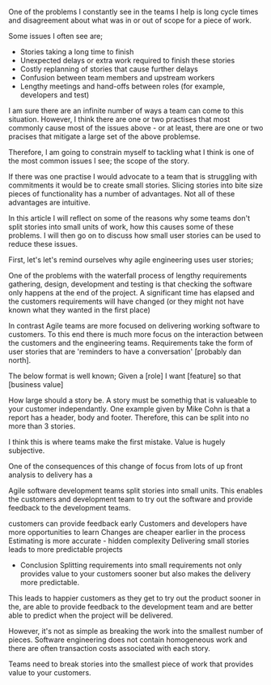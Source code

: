 
One of the problems I constantly see in the teams I help is long cycle times and disagreement about what was in or out of scope for a piece of work.

Some issues I often see are;

* Stories taking a long time to finish
* Unexpected delays or extra work required to finish these stories
* Costly replanning of stories that cause further delays
* Confusion between team members and upstream workers
* Lengthy meetings and hand-offs between roles (for example, developers and test)

I am sure there are an infinite number of ways a team can come to this situation.  However, I think there are one or two practises that most commonly cause most of the issues above - or at least, there are one or two pracises that mitigate a large set of the above problemse.  

Therefore, I am going to constrain myself to tackling what I think is one of the most common issues I see; the scope of the story.

If there was one practise I would advocate to a team that is struggling with commitments it would be to create small stories.  Slicing stories into bite size pieces of functionality has a number of advantages.  Not all of these advantages are intuitive.

In this article I will reflect on some of the reasons why some teams don't split stories into small units of work, how this causes some of these problems. I will then go on to discuss how small user stories can be used to reduce these issues.

First, let's let's remind ourselves why agile engineering uses user stories;

One of the problems with the waterfall process of lengthy requirements gathering, design, development and testing is that checking the software only happens at the end of the project.  A significant time has elapsed and the customers requirements will have changed (or they might not have known what they wanted in the first place)

In  contrast Agile teams are more focused on delivering working software to customers.  To this end there is much more focus on the interaction between the customers and the engineering teams.  Requirements take the form of user stories that are 'reminders to have a conversation' [probably dan north].

The below format is well known;
Given a [role] I want [feature] so that [business value]

How large should a story be.  A story must be somethig that is valueable to your customer independantly. One example given by Mike Cohn is that a report has a header, body and footer.  Therefore, this can be split into no more than 3 stories.

I think this is where teams make the first mistake. Value is hugely subjective.


One of the consequences of this change of focus from lots of up front analysis to delivery has a


Agile software development teams split stories into small units.  This enables the customers and development team to try out the software and provide feedback to the development teams.

customers can provide feedback early
Customers and developers have more opportunities to learn
Changes are cheaper earlier in the process
Estimating is more accurate - hidden complexity
Delivering small stories leads to more predictable projects


* Conclusion
Splitting requirements into small requirements not only provides value to your
customers sooner but also makes the delivery more predictable.

This leads to happier customers as they get to try out the product sooner in the, are able to provide feedback to the development team and are better able to predict when the project will be delivered.

However, it's not as simple as breaking the work into the smallest number of pieces.  Software engineering does not contain homogeneous work and there are often transaction costs associated with each story.

Teams need to break stories into the smallest piece of work that provides value to your customers.
